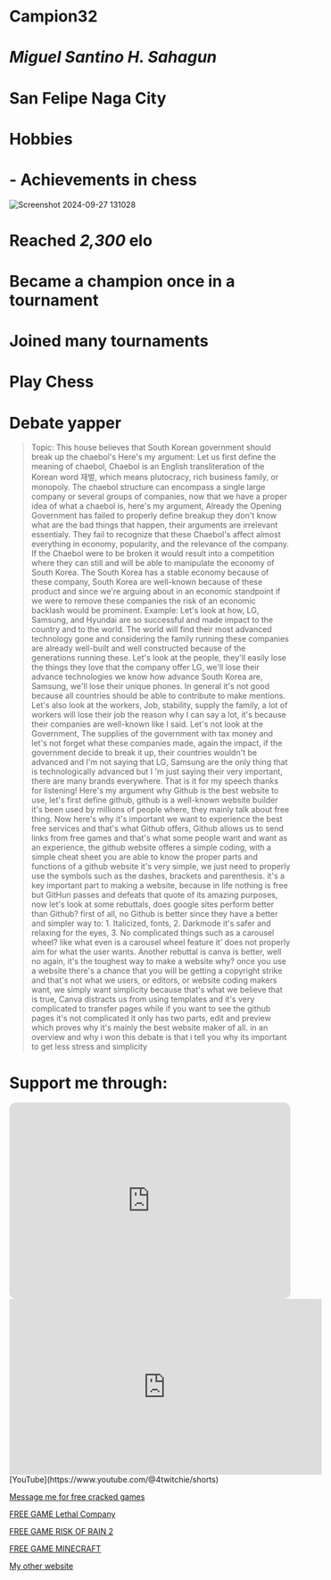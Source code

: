 # Campion32
# *Miguel Santino H. Sahagun*
# San Felipe Naga City

# Hobbies
# - Achievements in chess
![Screenshot 2024-09-27 131028](https://github.com/user-attachments/assets/ae79a708-c5df-496e-bb6d-a7c0eb640e08)

# Reached *2,300* elo
# Became a champion once in a tournament
# Joined many tournaments
# Play Chess
# Debate yapper
> Topic: This house believes that South Korean government should break up the chaebol's Here's my argument: Let us first define the meaning of chaebol, Chaebol is an English transliteration of the Korean word 재벌, which means plutocracy, rich business family, or monopoly. The chaebol structure can encompass a single large company or several groups of companies, now that we have a proper idea of what a chaebol is, here's my argument, Already the Opening Government has failed to properly define breakup they don't know what are the bad things that happen, their arguments are irrelevant essentialy. They fail  to recognize that these Chaebol's affect almost everything in economy, popularity, and the relevance of the company. If the Chaebol were to be broken it would result into a competition where they can still and will be able to manipulate the economy of South Korea. The South Korea has a stable economy because of these company, South Korea are well-known because of these product and since we're arguing about in an economic standpoint if we were to remove these companies the risk of an economic backlash would be prominent. Example: Let's look at how, LG, Samsung, and Hyundai are so successful and made impact to the country and to the world. The world will find their most advanced technology gone and considering the family running these companies are already well-built and well constructed because of the generations running these. Let's look at the people, they'll easily lose the things they love that the company offer LG, we'll lose their advance technologies we know how advance South Korea are, Samsung, we'll lose their unique phones. In general it's not good because all countries should be able to contribute to make mentions. Let's also look at the workers, Job, stability, supply the family, a lot of workers will lose their job the reason why I can say a lot, it's because their companies are well-known like I said. Let's not look at the Government, The supplies of the government with tax money and let's not forget what these companies made, again the impact, if the government decide to break it up, their countries wouldn't be advanced and I'm not saying that LG, Samsung are the only thing that is technologically advanced but I
'm just saying their very important, there are many brands everywhere. That is it for my speech thanks for listening!  Here's my argument why Github is the best website to use, let's first define github, github is a well-known website builder it's been used by millions of people where, they mainly talk about free thing. Now here's why it's important we want to experience the best free services and that's what Github offers, Github allows us to send links from free games and that's what some people want and want as an experience, the github website offeres a simple coding, with a simple cheat sheet you are able to know the proper parts and functions of a github website it's very simple, we just need to properly use the symbols such as the dashes, brackets and parenthesis. it's a key important part to making a website, because in life nothing is free but GitHun passes and defeats that quote of its amazing purposes, now let's look at some rebuttals, does google sites perform better than Github? first of all, no Github is better since they have a better and simpler way to: 1. Italicized, fonts, 2. Darkmode it's safer and relaxing for the eyes, 3. No complicated things such as a carousel wheel? like what even is a carousel wheel feature it' does not properly aim for what the user wants. Another rebuttal is canva is better, well no again, it's the toughest way to make a website why? once you use a website there's a chance that you will be getting a copyright strike and that's not what we users, or editors, or website coding makers want, we simply want simplicity because that's what we believe that is true, Canva distracts us from using templates and it's very complicated to transfer pages while if you want to see the github pages it's not complicated it only has two parts, edit and preview which proves why it's mainly the best website maker of all. in an overview and why i won this debate is that i tell you why its important to get less stress and simplicity                                                                                                                                                                                                                                                                                                                                                                                                                                                                                                                                                                                                                                                                                                                                                                                                                                                                                                                                                                                                                                                                                                                                                                                                                                                              
# Support me through:

<iframe style="border-radius:12px" src="https://open.spotify.com/embed/artist/4RUVfV9lAHcnhU1GW3r46X?utm_source=generator" width="100%" height="352" frameBorder="0" allowfullscreen="" allow="autoplay; clipboard-write; encrypted-media; fullscreen; picture-in-picture" loading="lazy"></iframe>
<iframe width="560" height="315" src="https://www.youtube.com/embed/PJronfQLvA4?si=VMYxNaDgSfFgroEC" title="YouTube video player" frameborder="0" allow="accelerometer; autoplay; clipboard-write; encrypted-media; gyroscope; picture-in-picture; web-share" referrerpolicy="strict-origin-when-cross-origin" allowfullscreen></iframe>
[YouTube](https://www.youtube.com/@4twitchie/shorts)

[Message me for free cracked games](https://www.facebook.com/)

[FREE GAME Lethal Company](https://drive.google.com/file/d/1_W40mRsgEBAtJdCprqtufPXQlionz9eE/view?usp=drive_link)

[FREE GAME RISK OF RAIN 2](https://drive.google.com/file/d/1gEAl8uyMl03THLaXcpK2UutXm_yM-4p7/view?usp=drive_link)

[FREE GAME MINECRAFT](https://llaun.ch/en)

[My other website](https://campion32.my.canva.site/)
